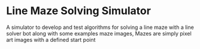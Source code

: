 # Line Maze Solving Simulator
A simulator to develop and test algorithms for solving a line maze with a line solver bot along with some examples maze images,
Mazes are simply pixel art images with a defined start point